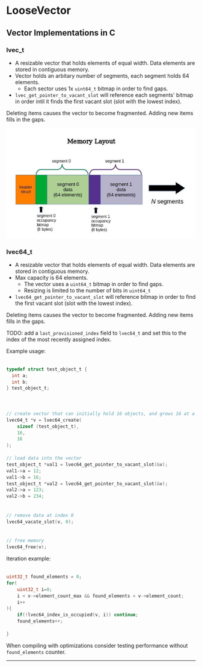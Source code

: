 # LooseVector
##  Vector Implementations in C

### lvec_t

 - A resizable vector that holds elements of equal width. Data elements are stored in contiguous memory.
 - Vector holds an arbitary number of segments, each segment holds 64 elements.
   - Each sector uses 1x `uint64_t` bitmap in order to find gaps.
 - `lvec_get_pointer_to_vacant_slot` will reference each segments' bitmap in order intil it finds the first vacant slot (slot with the lowest index).

Deleting items causes the vector to become fragmented. Adding new items fills in the gaps.

![](lvecdocument.jpg)

### lvec64_t

 - A resizable vector that holds elements of equal width. Data elements are stored in contiguous memory.
 - Max capacity is 64 elements.
   - The vector uses a `uint64_t` bitmap in order to find gaps.
   - Resizing is limited to the number of bits in `uint64_t`
 - `lvec64_get_pointer_to_vacant_slot` will reference bitmap in order to find the first vacant slot (slot with the lowest index).


Deleting items causes the vector to become fragmented. Adding new items fills in the gaps.


TODO: add a `last_provisioned_index` field to `lvec64_t` and set this to the index of the most recently assigned index.

Example usage:
```c

typedef struct test_object_t {
  int a;
  int b;
} test_object_t;



// create vector that can initially hold 16 objects, and grows 16 at a time.
lvec64_t *v = lvec64_create(
    sizeof (test_object_t),
    16,
    16
);

// load data into the vector
test_object_t *val1 = lvec64_get_pointer_to_vacant_slot(&v);
val1->a = 12;
val1->b = 16;
test_object_t *val2 = lvec64_get_pointer_to_vacant_slot(&v);
val2->a = 123;
val2->b = 234;


// remove data at index 0
lvec64_vacate_slot(v, 0);


// free memory
lvec64_free(v);

```


Iteration example:
```c

uint32_t found_elements = 0;
for(
    uint32_t i=0;
    i < v->element_count_max && found_elements < v->element_count;
    i++
){
    if(!lvec64_index_is_occupied(v, i)) continue;
    found_elements++;

}

```

When compiling with optimizations consider testing performance without `found_elements` counter.


<hr>
